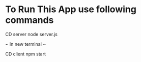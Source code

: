# To Run This App use following commands

CD server
node server.js

~ In new terminal ~

CD client 
npm start


